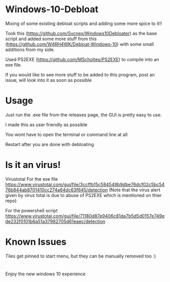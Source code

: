 # Windows-10-Debloat
Mixing of some existing debloat scripts and adding some more spice to it!!

Took this (https://github.com/Sycnex/Windows10Debloater) as the base script and added some more stuff from this (https://github.com/W4RH4WK/Debloat-Windows-10) with some small additions from my side.

Used PS2EXE (https://github.com/MScholtes/PS2EXE) to compile into an exe file.

If you would like to see more stuff to be added to this program, post an issue, will look into it as soon as possible


# Usage

Just run the .exe file from the releases page, the GUI is pretty easy to use.

I made this as user friendly as possible 

You wont have to open the terminal or command line at all

Restart after you are done with debloating

# Is it an virus!

Virustotal
For the exe file   https://www.virustotal.com/gui/file/3ccffb15c584548b9dbe76dcf02c5bc5476b844ab8701410cc274a64dc63f645/detection
(Note that the virus alert given by virus total is due to abuse of PS2EXE which is mentioned on thier repo)

For the powershell script https://www.virustotal.com/gui/file/71180d87e9406c81da7b5d5d0157e749ede232f0101b6a51a37982705d61eaec/detection


# Known Issues

Tiles get pinned to start menu, but they can be manually removed too :)

# 
Enjoy the new windows 10 experience

